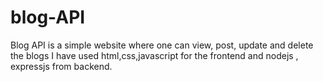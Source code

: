 # blog-API
Blog API is a simple website where one can view, post, update and delete the blogs
I have used html,css,javascript for the frontend and nodejs , expressjs from backend.
